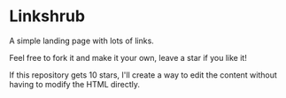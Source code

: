 # Linkshrub

A simple landing page with lots of links.

Feel free to fork it and make it your own, leave a star if you like it!

If this repository gets 10 stars, I'll create a way to edit the content without having to modify the HTML directly.
